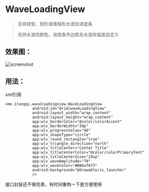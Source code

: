 # WaveLoadingView

> 支持球型、矩形或者梯形水波纹进度条
>
> 支持水波纹颜色、进度条外边框及水波纹幅度自定义

## 效果图：

![screenshot](https://github.com/SmartArvin/WaveLoadingView/blob/master/screenshot/screenshot.PNG)

## 用法：

xml引用

```
<me.itangqi.waveloadingview.WaveLoadingView
            android:id="@+id/waveLoadingView"
            android:layout_width="wrap_content"
            android:layout_height="wrap_content"
            app:wlv_borderColor="@color/colorAccent"
            app:wlv_borderWidth="3dp"
            app:wlv_progressValue="40"
            app:wlv_shapeType="circle"
            app:wlv_round_rectangle="true"
            app:wlv_triangle_direction="north"
            app:wlv_titleCenter="Center Title"
            app:wlv_titleCenterColor="@color/colorPrimaryText"
            app:wlv_titleCenterSize="24sp"
            app:wlv_waveAmplitude="70"
            app:wlv_waveColor="#BB6af6f3"
            android:background="@drawable/ic_launcher"
            />
```

接口封装还不够完善，有时间重构一下更方便使用